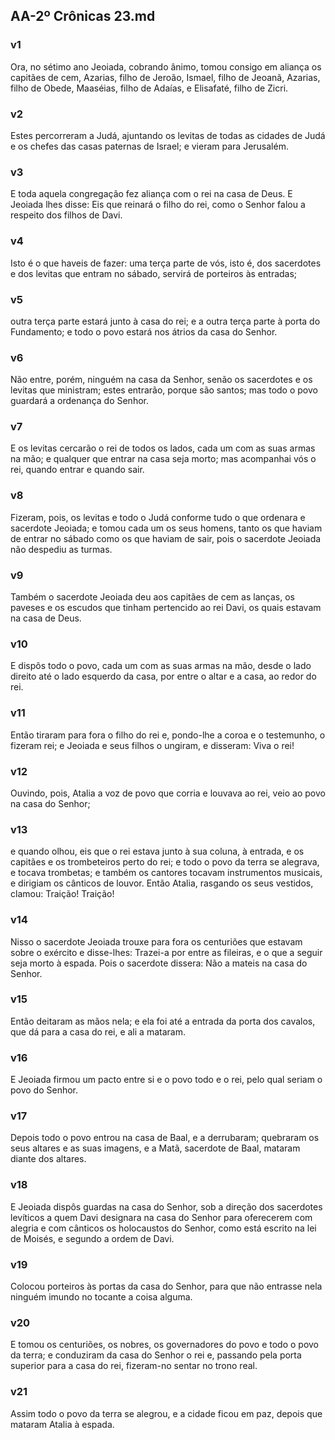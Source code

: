 ## AA-2º Crônicas 23.md
### v1
 Ora, no sétimo ano Jeoiada, cobrando ânimo, tomou consigo em aliança os capitães de cem, Azarias, filho de Jeroão, Ismael, filho de Jeoanã, Azarias, filho de Obede, Maaséias, filho de Adaías, e Elisafaté, filho de Zicri.
### v2
 Estes percorreram a Judá, ajuntando os levitas de todas as cidades de Judá e os chefes das casas paternas de Israel; e vieram para Jerusalém.
### v3
 E toda aquela congregação fez aliança com o rei na casa de Deus. E Jeoiada lhes disse: Eis que reinará o filho do rei, como o Senhor falou a respeito dos filhos de Davi.
### v4
 Isto é o que haveis de fazer: uma terça parte de vós, isto é, dos sacerdotes e dos levitas que entram no sábado, servirá de porteiros às entradas;
### v5
 outra terça parte estará junto à casa do rei; e a outra terça parte à porta do Fundamento; e todo o povo estará nos átrios da casa do Senhor.
### v6
 Não entre, porém, ninguém na casa da Senhor, senão os sacerdotes e os levitas que ministram; estes entrarão, porque são santos; mas todo o povo guardará a ordenança do Senhor.
### v7
 E os levitas cercarão o rei de todos os lados, cada um com as suas armas na mão; e qualquer que entrar na casa seja morto; mas acompanhai vós o rei, quando entrar e quando sair.
### v8
 Fizeram, pois, os levitas e todo o Judá conforme tudo o que ordenara e sacerdote Jeoiada; e tomou cada um os seus homens, tanto os que haviam de entrar no sábado como os que haviam de sair, pois o sacerdote Jeoiada não despediu as turmas.
### v9
 Também o sacerdote Jeoiada deu aos capitães de cem as lanças, os paveses e os escudos que tinham pertencido ao rei Davi, os quais estavam na casa de Deus.
### v10
 E dispôs todo o povo, cada um com as suas armas na mão, desde o lado direito até o lado esquerdo da casa, por entre o altar e a casa, ao redor do rei.
### v11
 Então tiraram para fora o filho do rei e, pondo-lhe a coroa e o testemunho, o fizeram rei; e Jeoiada e seus filhos o ungiram, e disseram: Viva o rei!
### v12
 Ouvindo, pois, Atalia a voz de povo que corria e louvava ao rei, veio ao povo na casa do Senhor;
### v13
 e quando olhou, eis que o rei estava junto à sua coluna, à entrada, e os capitães e os trombeteiros perto do rei; e todo o povo da terra se alegrava, e tocava trombetas; e também os cantores tocavam instrumentos musicais, e dirigiam os cânticos de louvor. Então Atalia, rasgando os seus vestidos, clamou: Traição! Traição!
### v14
 Nisso o sacerdote Jeoiada trouxe para fora os centuriões que estavam sobre o exército e disse-lhes: Trazei-a por entre as fileiras, e o que a seguir seja morto à espada. Pois o sacerdote dissera: Não a mateis na casa do Senhor.
### v15
 Então deitaram as mãos nela; e ela foi até a entrada da porta dos cavalos, que dá para a casa do rei, e ali a mataram.
### v16
 E Jeoiada firmou um pacto entre si e o povo todo e o rei, pelo qual seriam o povo do Senhor.
### v17
 Depois todo o povo entrou na casa de Baal, e a derrubaram; quebraram os seus altares e as suas imagens, e a Matã, sacerdote de Baal, mataram diante dos altares.
### v18
 E Jeoiada dispôs guardas na casa do Senhor, sob a direção dos sacerdotes levíticos a quem Davi designara na casa do Senhor para oferecerem com alegria e com cânticos os holocaustos do Senhor, como está escrito na lei de Moisés, e segundo a ordem de Davi.
### v19
 Colocou porteiros às portas da casa do Senhor, para que não entrasse nela ninguém imundo no tocante a coisa alguma.
### v20
 E tomou os centuriões, os nobres, os governadores do povo e todo o povo da terra; e conduziram da casa do Senhor o rei e, passando pela porta superior para a casa do rei, fizeram-no sentar no trono real.
### v21
 Assim todo o povo da terra se alegrou, e a cidade ficou em paz, depois que mataram Atalia à espada.
